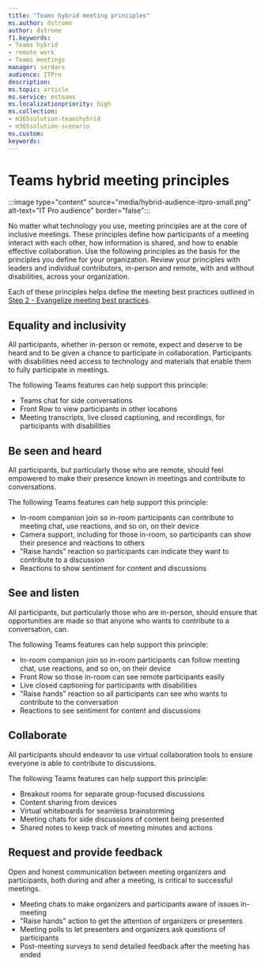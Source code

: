 ```yaml
---
title: "Teams hybrid meeting principles"
ms.author: dstrome
author: dstrome
f1.keywords:
- Teams hybrid
- remote work
- Teams meetings
manager: serdars
audience: ITPro
description: 
ms.topic: article
ms.service: msteams
ms.localizationpriority: high
ms.collection:
- m365solution-teamshybrid
- m365solution-scenario
ms.custom: 
keywords: 
---
```


# Teams hybrid meeting principles

:::image type="content" source="media/hybrid-audience-itpro-small.png" alt-text="IT Pro audience" border="false":::


No matter what technology you use, meeting principles are at the core of inclusive meetings. These principles define how participants of a meeting interact with each other, how information is shared, and how to enable effective collaboration. Use the following principles as the basis for the principles you define for your organization. Review your principles with leaders and individual contributors, in-person and remote, with and without disabilities, across your organization.

Each of these principles helps define the meeting best practices outlined in [Step 2 - Evangelize meeting best practices](hybrid-meetings-educate-participants.md).

## Equality and inclusivity

All participants, whether in-person or remote, expect and deserve to be heard and to be given a chance to participate in collaboration. Participants with disabilities need access to technology and materials that enable them to fully participate in meetings.

The following Teams features can help support this principle:

* Teams chat for side conversations
* Front Row to view participants in other locations
* Meeting transcripts, live closed captioning, and recordings, for participants with disabilities

## Be seen and heard

All participants, but particularly those who are remote, should feel empowered to make their presence known in meetings and contribute to conversations.

The following Teams features can help support this principle:

* In-room companion join so in-room participants can contribute to meeting chat, use reactions, and so on, on their device
* Camera support, including for those in-room, so participants can show their presence and reactions to others
* "Raise hands" reaction so participants can indicate they want to contribute to a discussion
* Reactions to show sentiment for content and discussions

## See and listen

All participants, but particularly those who are in-person, should ensure that opportunities are made so that anyone who wants to contribute to a conversation, can.

The following Teams features can help support this principle:

* In-room companion join so in-room participants can follow meeting chat, use reactions, and so on, on their device
* Front Row so those in-room can see remote participants easily
* Live closed captioning for participants with disabilities
* "Raise hands" reaction so all participants can see who wants to contribute to the conversation
* Reactions to see sentiment for content and discussions

## Collaborate

All participants should endeavor to use virtual collaboration tools to ensure everyone is able to contribute to discussions.

The following Teams features can help support this principle:

* Breakout rooms for separate group-focused discussions
* Content sharing from devices
* Virtual whiteboards for seamless brainstorming
* Meeting chats for side discussions of content being presented
* Shared notes to keep track of meeting minutes and actions

## Request and provide feedback

Open and honest communication between meeting organizers and participants, both during and after a meeting, is critical to successful meetings.

* Meeting chats to make organizers and participants aware of issues in-meeting
* "Raise hands" action to get the attention of organizers or presenters
* Meeting polls to let presenters and organizers ask questions of participants
* Post-meeting surveys to send detailed feedback after the meeting has ended
